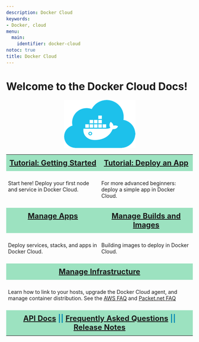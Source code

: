 ```yaml
---
description: Docker Cloud
keywords:
- Docker, cloud
menu:
  main:
    identifier: docker-cloud
notoc: true
title: Docker Cloud
---
```


# Welcome to the Docker Cloud Docs!

<center>
<img src="images/Docker-Cloud-Blue.png">
</center>

<style type="text/css">
.tg td{width="50%";padding:10px 5px;border:none;overflow:hidden;word-break:normal;}
.sherbet{width="50%";font-size:20px;font-weight:bold;background-color:#9CE2C0;color:#008AB5;text-align:center;vertical-align:top}
.plain{width="50%";vertical-align:top}
</style>

<table class="tg">
  <tr>
    <td class="sherbet" width="50%"><a href="getting-started/index.md">Tutorial: Getting Started</a></td>
    <td class="sherbet" width="50%"><a href="getting-started/deploy-app/index.md">Tutorial: Deploy an App</a></td>
  </tr>
  <tr>
    <td class="plain" width="50%"><p>Start here! Deploy your first node and service in Docker Cloud.</p></td>
    <td class="plain" width="50%"><p>For more advanced beginners: deploy a simple app in Docker Cloud.</p></td>
  </tr>
  <tr>
    <td class="sherbet" width="50%"><a href="apps/index.md">Manage Apps</a></td>
    <td class="sherbet" width="50%"><a href="builds/index.md">Manage Builds and Images</a></td>
  </tr>
  <tr>
    <td class="plain" width="50%"><p>Deploy services, stacks, and apps in Docker Cloud.</p></td>
    <td class="plain" width="50%"><p>Building images to deploy in Docker Cloud.</p></td>
  </tr>
  <tr>
    <td class="sherbet" colspan="2"><a href="infrastructure/index.md">Manage Infrastructure</a></td>
  </tr>
  <tr>
    <td class="plain" colspan="2"><p>Learn how to link to your hosts, upgrade the Docker Cloud agent, and manage container distribution. See the <a href="infrastructure/cloud-on-aws-faq.md">AWS FAQ</a> and <a href="infrastructure/cloud-on-packet.net-faq.md">Packet.net FAQ</a></p></td>
  </tr>
  <tr>
    <td class="sherbet" colspan="2"> <a href="https://docs.docker.com/apidocs/docker-cloud/">API Docs</a> || <a href="docker-errors-faq.md">Frequently Asked Questions</a> || <a href="release-notes.md">Release Notes</a></td>
  </tr>
</table>
